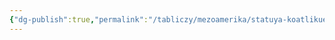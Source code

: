 ```yaml
---
{"dg-publish":true,"permalink":"/tabliczy/mezoamerika/statuya-koatlikue/","dgPassFrontmatter":true}
---
```



